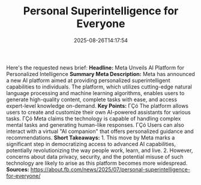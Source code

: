 ﻿---
title: "Personal Superintelligence for Everyone"
date: "2025-08-26T14:17:54"
category: "Markets"
summary: ""
slug: "personal superintelligence for everyone"
source_urls:
  - "https://about.fb.com/news/2025/07/personal-superintelligence-for-everyone/"
seo:
  title: "Personal Superintelligence for Everyone | Hash n Hedge"
  description: ""
  keywords: ["news", "markets", "brief"]
---
Here's the requested news brief:  **Headline:** Meta Unveils AI Platform for Personalized Intelligence  **Summary Meta Description:** Meta has announced a new AI platform aimed at providing personalized superintelligent capabilities to individuals. The platform, which utilizes cutting-edge natural language processing and machine learning algorithms, enables users to generate high-quality content, complete tasks with ease, and access expert-level knowledge on-demand.  **Key Points:**  ΓÇó The platform allows users to create and customize their own AI-powered assistants for various tasks. ΓÇó Meta claims the technology is capable of handling complex mental tasks and generating human-like responses. ΓÇó Users can also interact with a virtual "AI companion" that offers personalized guidance and recommendations.  **Short Takeaways:**  1. This move by Meta marks a significant step in democratizing access to advanced AI capabilities, potentially revolutionizing the way people work, learn, and live. 2. However, concerns about data privacy, security, and the potential misuse of such technology are likely to arise as this platform becomes more widespread.  **Sources:** https://about.fb.com/news/2025/07/personal-superintelligence-for-everyone/ 

